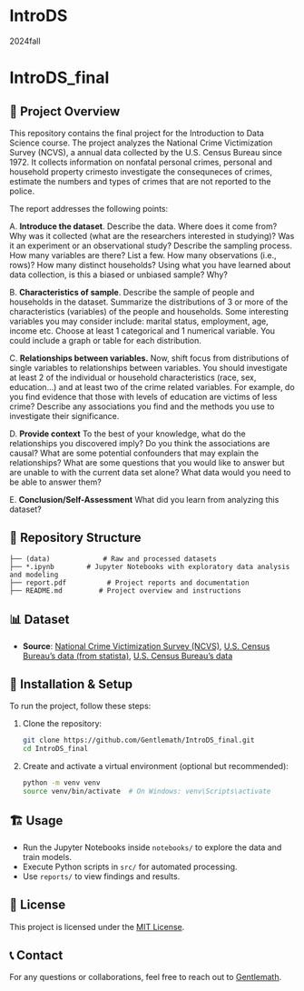 # IntroDS
2024fall

# IntroDS_final

## 📌 Project Overview
This repository contains the final project for the Introduction to Data Science course. The project analyzes the National Crime Victimization Survey (NCVS), a annual data collected by the U.S. Census Bureau since 1972. It collects information on nonfatal personal crimes, personal and household property crimesto investigate the consequneces of crimes, estimate the numbers and types of crimes that are not reported to the police.

The report addresses the following points:

A.  **Introduce the dataset**.  Describe the data. Where does it come from? Why was it collected (what are the researchers interested in studying)? Was it an experiment or an observational study? Describe the sampling process. How many variables are there? List a few. How many observations (i.e., rows)? How many distinct households? Using what you have learned about data collection, is this a biased or unbiased sample? Why?

B.  **Characteristics of sample**. Describe the sample of people and households in the dataset.  Summarize the distributions of 3 or more of the characteristics (variables) of the people and households.  Some interesting variables you may consider include: marital status, employment, age, income etc. Choose at least 1 categorical and 1 numerical variable. You could include a graph or table for each distribution. 

C. **Relationships between variables.**  Now, shift focus from distributions of single variables to relationships between variables. You should investigate at least 2 of the individual or household characteristics (race, sex, education...) and at least two of the crime related variables.  For example, do you find evidence that those with levels of education are victims of less crime?  Describe any associations you find and the methods you use to investigate their significance. 

D. **Provide context**  To the best of your knowledge, what do the relationships you discovered imply? Do you think the associations are causal? What are some potential confounders that may explain the relationships?  What are some questions that you would like to answer but are unable to with the current data set alone?  What data would you need to be able to answer them?

E. **Conclusion/Self-Assessment** What did you learn from analyzing this dataset?

## 📁 Repository Structure
```
├── (data)             # Raw and processed datasets
├── *.ipynb        # Jupyter Notebooks with exploratory data analysis and modeling 
├── report.pdf          # Project reports and documentation
├── README.md         # Project overview and instructions
```

## 📊 Dataset
- **Source**: [National Crime Victimization Survey (NCVS)](https://www.icpsr.umich.edu/web/NACJD/studies/38090/summary), [U.S. Census Bureau’s data (from statista)](https://www.statista.com/statistics/758502/percentage-distribution-of-household-income-in-the-us/), [U.S. Census Bureau’s data](https://www.census.gov/data/tables/2023/dec/2020-census-demographic-profile.html)

## 🚀 Installation & Setup
To run the project, follow these steps:
1. Clone the repository:
   ```sh
   git clone https://github.com/Gentlemath/IntroDS_final.git
   cd IntroDS_final
   ```
2. Create and activate a virtual environment (optional but recommended):
   ```sh
   python -m venv venv
   source venv/bin/activate  # On Windows: venv\Scripts\activate
   ```

## 🏗️ Usage
- Run the Jupyter Notebooks inside `notebooks/` to explore the data and train models.
- Execute Python scripts in `src/` for automated processing.
- Use `reports/` to view findings and results.

## 📜 License
This project is licensed under the [MIT License](LICENSE).

## 📞 Contact
For any questions or collaborations, feel free to reach out to [Gentlemath](https://github.com/Gentlemath).


